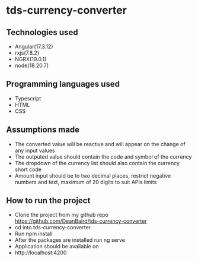 # tds-currency-converter
 
## Technologies used

- Angular(17.3.12)
- rxjs(7.8.2)
- NGRX(19.0.1)
- node(18.20.7)

## Programming languages used

- Typescript
- HTML
- CSS

## Assumptions made

- The converted value will be reactive and will appear on the change of any input values
- The outputed value should contain the code and symbol of the currency
- The dropdown of the currency list should also contain the currency short code
- Amount input should be to two decimal places, restrict negative numbers and text, maximum of 20 digits to suit    APIs limits

## How to run the project

- Clone the project from my github repo https://github.com/DeanBaird/tds-currency-converter
- cd into tds-currency-converter
- Run npm install
- After the packages are installed run ng serve
- Application should be available on 
- http://localhost:4200



